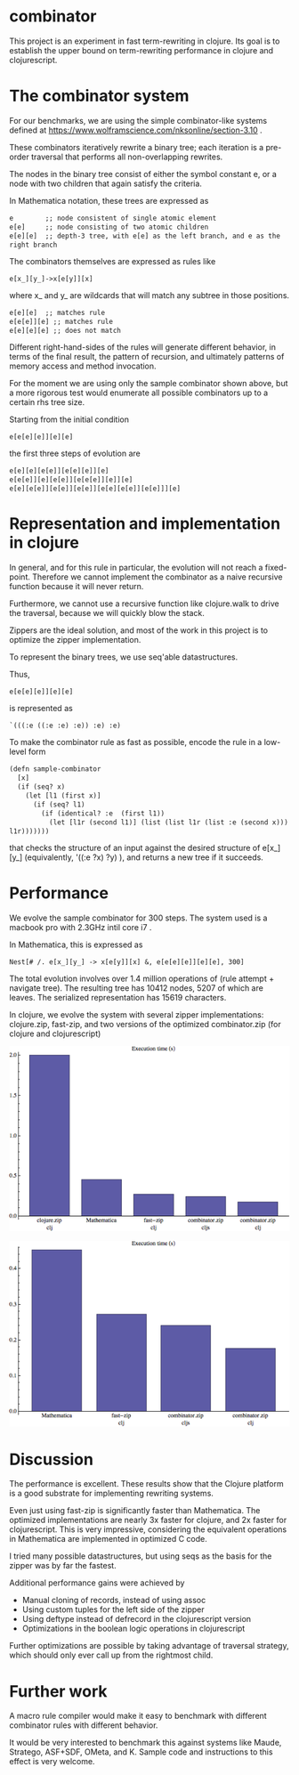 # combinator

This project is an experiment in fast term-rewriting in clojure. Its goal is to establish the upper bound on term-rewriting performance in clojure and clojurescript.


# The combinator system

For our benchmarks, we are using the simple combinator-like systems defined at https://www.wolframscience.com/nksonline/section-3.10 .

These combinators iteratively rewrite a binary tree; each iteration is a pre-order traversal that performs all non-overlapping rewrites.

The nodes in the binary tree consist of either the symbol constant e, or a node with two children that again satisfy the criteria.

In Mathematica notation, these trees are expressed as

```
e        ;; node consistent of single atomic element
e[e]     ;; node consisting of two atomic children 
e[e][e]  ;; depth-3 tree, with e[e] as the left branch, and e as the right branch
```

The combinators themselves are expressed as rules like

```
e[x_][y_]->x[e[y]][x]
```

where x_ and y_ are wildcards that will match any subtree in those positions. 

```
e[e][e]  ;; matches rule
e[e[e]][e] ;; matches rule
e[e][e][e] ;; does not match
```

Different right-hand-sides of the rules will generate different behavior, in terms of the final result, the pattern of recursion, and ultimately patterns of memory access and method invocation.

For the moment we are using only the sample combinator shown above, but a more rigorous test would enumerate all possible combinators up to a certain rhs tree size.

Starting from the initial condition 

```
e[e[e][e]][e][e]
```

the first three steps of evolution are

```
e[e][e][e[e]][e[e][e]][e]
e[e[e]][e][e[e]][e[e[e]][e]][e]
e[e][e[e]][e[e]][e[e]][e[e][e[e]][e[e]]][e]
```

# Representation and implementation in clojure

In general, and for this rule in particular, the evolution will not reach a fixed-point. Therefore we cannot implement the combinator as a naive recursive function because it will never return.   

Furthermore, we cannot use a recursive function like clojure.walk to drive the traversal, because we will quickly blow the stack.

Zippers are the ideal solution, and most of the work in this project is to optimize the zipper implementation.

To represent the binary trees, we use seq'able datastructures.

Thus,

```
e[e[e][e]][e][e]
```

is represented as

```
`(((:e ((:e :e) :e)) :e) :e)
```

To make the combinator rule as fast as possible, encode the rule in a low-level form

```
(defn sample-combinator
  [x]
  (if (seq? x)
    (let [l1 (first x)]
      (if (seq? l1)
        (if (identical? :e  (first l1))
          (let [l1r (second l1)] (list (list l1r (list :e (second x))) l1r)))))))
```

that checks the structure of an input against the desired structure of e[x_][y_] (equivalently, '((:e ?x) ?y)  ), and returns a new tree if it succeeds.


# Performance

We evolve the sample combinator for 300 steps. The system used is a macbook pro with 2.3GHz intil core i7 .

In Mathematica, this is expressed as

```
Nest[# /. e[x_][y_] -> x[e[y]][x] &, e[e[e][e]][e][e], 300]
```

The total evolution involves over 1.4 million operations of (rule attempt + navigate tree). The resulting tree has 10412 nodes, 5207 of which are leaves. The serialized representation has 15619 characters. 

In clojure, we evolve the system with several zipper implementations: clojure.zip, fast-zip, and two versions of the optimized combinator.zip (for clojure and clojurescript)

![](doc/rewrite-timings1.png)

![](doc/rewrite-timings2.png)

# Discussion

The performance is excellent. These results show that the Clojure platform is a good substrate for implementing rewriting systems. 

Even just using fast-zip is significantly faster than Mathematica. The optimized implementations are nearly 3x faster for clojure, and 2x faster for clojurescript. This is very impressive, considering the equivalent operations in Mathematica are implemented in optimized C code. 

I tried many possible datastructures, but using seqs as the basis for the zipper was by far the fastest.

Additional performance gains were achieved by

- Manual cloning of records, instead of using assoc
- Using custom tuples for the left side of the zipper
- Using deftype instead of defrecord in the clojurescript version
- Optimizations in the boolean logic operations in clojurescript

Further optimizations are possible by taking advantage of traversal strategy, which should only ever call up from the rightmost child.

# Further work

A macro rule compiler would make it easy to benchmark with different combinator rules with different behavior.

It would be very interested to benchmark this against systems like Maude, Stratego, ASF+SDF, OMeta, and K. Sample code and instructions to this effect is very welcome.


